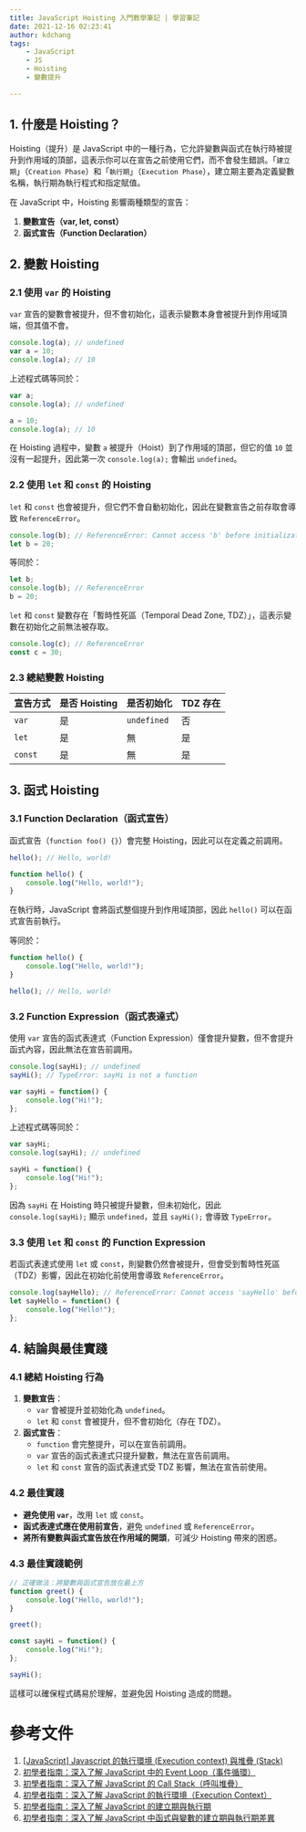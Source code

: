 ```yaml
---
title: JavaScript Hoisting 入門教學筆記 | 學習筆記
date: 2021-12-16 02:23:41
author: kdchang
tags: 
    - JavaScript
    - JS
    - Hoisting
    - 變數提升

---
```


## 1. 什麼是 Hoisting？
Hoisting（提升）是 JavaScript 中的一種行為，它允許變數與函式在執行時被提升到作用域的頂部，這表示你可以在宣告之前使用它們，而不會發生錯誤。「`建立期`」（`Creation Phase`）和「`執行期`」（`Execution Phase`），建立期主要為定義變數名稱，執行期為執行程式和指定賦值。

在 JavaScript 中，Hoisting 影響兩種類型的宣告：
1. **變數宣告（var, let, const）**
2. **函式宣告（Function Declaration）**

## 2. 變數 Hoisting

### 2.1 使用 `var` 的 Hoisting
`var` 宣告的變數會被提升，但不會初始化，這表示變數本身會被提升到作用域頂端，但其值不會。

```javascript
console.log(a); // undefined
var a = 10;
console.log(a); // 10
```

上述程式碼等同於：

```javascript
var a;
console.log(a); // undefined

a = 10;
console.log(a); // 10
```

在 Hoisting 過程中，變數 `a` 被提升（Hoist）到了作用域的頂部，但它的值 `10` 並沒有一起提升，因此第一次 `console.log(a);` 會輸出 `undefined`。

### 2.2 使用 `let` 和 `const` 的 Hoisting
`let` 和 `const` 也會被提升，但它們不會自動初始化，因此在變數宣告之前存取會導致 `ReferenceError`。

```javascript
console.log(b); // ReferenceError: Cannot access 'b' before initialization
let b = 20;
```

等同於：

```javascript
let b;
console.log(b); // ReferenceError
b = 20;
```

`let` 和 `const` 變數存在「暫時性死區（Temporal Dead Zone, TDZ）」，這表示變數在初始化之前無法被存取。

```javascript
console.log(c); // ReferenceError
const c = 30;
```

### 2.3 總結變數 Hoisting
| 宣告方式 | 是否 Hoisting | 是否初始化 | TDZ 存在 |
|-----------|-------------|-----------|---------|
| `var`     | 是         | `undefined` | 否 |
| `let`     | 是         | 無         | 是 |
| `const`   | 是         | 無         | 是 |

## 3. 函式 Hoisting

### 3.1 Function Declaration（函式宣告）
函式宣告（`function foo() {}`）會完整 Hoisting，因此可以在定義之前調用。

```javascript
hello(); // Hello, world!

function hello() {
    console.log("Hello, world!");
}
```

在執行時，JavaScript 會將函式整個提升到作用域頂部，因此 `hello()` 可以在函式宣告前執行。

等同於：

```javascript
function hello() {
    console.log("Hello, world!");
}

hello(); // Hello, world!
```

### 3.2 Function Expression（函式表達式）
使用 `var` 宣告的函式表達式（Function Expression）僅會提升變數，但不會提升函式內容，因此無法在宣告前調用。

```javascript
console.log(sayHi); // undefined
sayHi(); // TypeError: sayHi is not a function

var sayHi = function() {
    console.log("Hi!");
};
```

上述程式碼等同於：

```javascript
var sayHi;
console.log(sayHi); // undefined

sayHi = function() {
    console.log("Hi!");
};
```

因為 `sayHi` 在 Hoisting 時只被提升變數，但未初始化，因此 `console.log(sayHi);` 顯示 `undefined`，並且 `sayHi();` 會導致 `TypeError`。

### 3.3 使用 `let` 和 `const` 的 Function Expression
若函式表達式使用 `let` 或 `const`，則變數仍然會被提升，但會受到暫時性死區（TDZ）影響，因此在初始化前使用會導致 `ReferenceError`。

```javascript
console.log(sayHello); // ReferenceError: Cannot access 'sayHello' before initialization
let sayHello = function() {
    console.log("Hello!");
};
```

## 4. 結論與最佳實踐

### 4.1 總結 Hoisting 行為
1. **變數宣告**：
   - `var` 會被提升並初始化為 `undefined`。
   - `let` 和 `const` 會被提升，但不會初始化（存在 TDZ）。
2. **函式宣告**：
   - `function` 會完整提升，可以在宣告前調用。
   - `var` 宣告的函式表達式只提升變數，無法在宣告前調用。
   - `let` 和 `const` 宣告的函式表達式受 TDZ 影響，無法在宣告前使用。

### 4.2 最佳實踐
- **避免使用 `var`**，改用 `let` 或 `const`。
- **函式表達式應在使用前宣告**，避免 `undefined` 或 `ReferenceError`。
- **將所有變數與函式宣告放在作用域的開頭**，可減少 Hoisting 帶來的困惑。

### 4.3 最佳實踐範例
```javascript
// 正確做法：將變數與函式宣告放在最上方
function greet() {
    console.log("Hello, world!");
}

greet();

const sayHi = function() {
    console.log("Hi!");
};

sayHi();
```

這樣可以確保程式碼易於理解，並避免因 Hoisting 造成的問題。

# 參考文件
1. [[JavaScript] Javascript 的執行環境 (Execution context) 與堆疊 (Stack)](https://medium.com/itsems-frontend/javascript-execution-context-and-call-stack-e36e7f77152e)
2. [初學者指南：深入了解 JavaScript 中的 Event Loop（事件循環）](https://realnewbie.com/coding/javascript/javascript-event-loop/)
3. [初學者指南：深入了解 JavaScript 的 Call Stack（呼叫堆疊）](https://realnewbie.com/coding/javascript/javascript-call-stack/)
4. [初學者指南：深入了解 JavaScript 的執行環境（Execution Context）](https://realnewbie.com/coding/javascript/javascript-execution-context/)
5. [初學者指南：深入了解 JavaScript 的建立期與執行期](https://realnewbie.com/coding/javascript/javascript-creation-phase-execution-phase/)
6. [初學者指南：深入了解 JavaScript 中函式與變數的建立期與執行期差異](https://realnewbie.com/coding/javascript/javascript-variable-function-creation-phase-execution-phase-difference/)